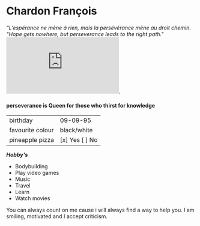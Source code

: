 <!-- # markdown-challenge -->
# Chardon François
*“L’espérance ne mène à rien, mais la persévérance mène au droit chemin.*
*"Hope gets nowhere, but perseverance leads to the right path."*
![me](https://zupimages.net/viewer.php?id=21/01/tvvh.png).
#### perseverance is Queen for those who thirst for knowledge

|                   |                    |
|-------------------|--------------------|
|    birthday       |       09-09-95     | 
| favourite colour  |     black/white    |
|  pineapple pizza  | [x] Yes [ ] No     |

***Hobby's***

- Bodybuilding
- Play video games
- Music
- Travel
- Learn
- Watch movies

You can always count on me cause i will always find a way to help you.
I am smiling, motivated and I accept criticism.



